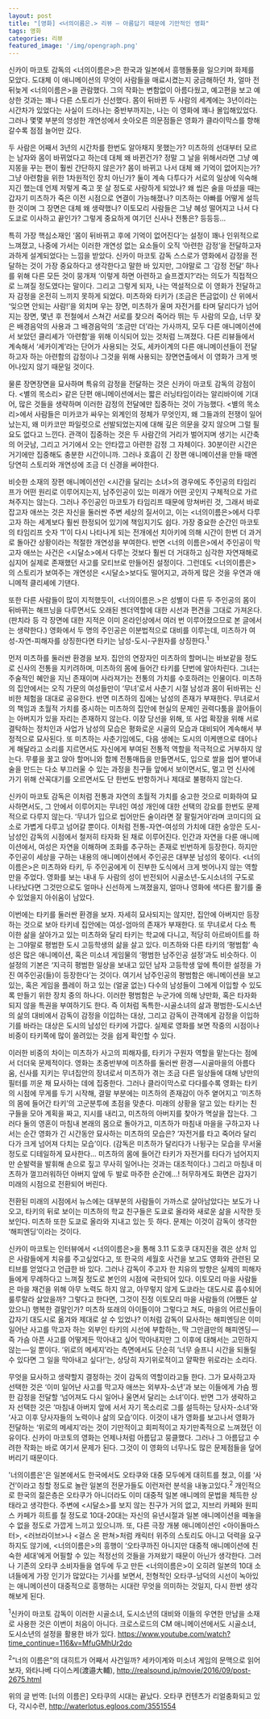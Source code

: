 ```yaml
---
layout: post
title: "[영화] <너의이름은.> 리뷰 — 아름답기 때문에 기만적인 영화"
tags: 영화
categories: 리뷰
featured_image: '/img/opengraph.png'
---
```


신카이 마코토 감독의 <너의이름은>은 한국과 일본에서 흥행돌풍을 일으키며 화제를 모았다. 도대체 이 애니메이션의 무엇이 사람들을 매료시켰는지 궁금해하던 차, 얼마 전 뒤늦게 <너의이름은>을 관람했다. 그의 작화는 변함없이 아름다웠고, 예고편을 보고 예상한 것과는 꽤나 다른 스토리가 신선했다. 몸이 뒤바뀐 두 사람의 세계에는 3년이라는 시간차가 있었다는 사실이 드러나는 중반부까지는, 나는 이 영화에 꽤나 몰입해있었다. 그러나 몇몇 부분의 엉성한 개연성에서 솟아오른 의문점들은 영화가 클라이막스를 향해 갈수록 점점 늘어만 갔다.

두 사람은 어째서 3년의 시간차를 한번도 알아채지 못했는가? 미츠하의 선대부터 모르는 남자와 몸이 바뀌었다고 하는데 대체 왜 바뀐건가? 정말 그 날을 위해서라면 그냥 예지몽을 꾸는 편이 훨씬 간단하지 않은가? 몸이 바뀌고 나서 대체 왜 기억이 없어지는가? 그냥 아련함을 위한 1차원적인 장치 아닌가? 둘이 계속 다투다가 서로의 일상에 익숙해지긴 했는데 언제 저렇게 죽고 못 살 정도로 사랑하게 되었나? 왜 씹은 술을 마셨을 때는 갑자기 미츠하가 죽은 이전 시점으로 연결이 가능해졌나? 미츠하는 아빠를 어떻게 설득한 것이며 그 장면은 대체 왜 생략했나? 이토모리 사람들은 그냥 혜성 떨어지고 나서 다 도쿄로 이사하고 끝인가? 그렇게 중요하게 여기던 신사나 전통은? 등등등…

특히 가장 핵심소재인 ‘몸이 뒤바뀌고 후에 기억이 없어진다’는 설정이 꽤나 인위적으로 느껴졌고, 나중에 가서는 이러한 개연성 없는 요소들이 오직 ‘아련한 감정’을 전달하고자 과하게 설계되었다는 느낌을 받았다. 신카이 마코토 감독 스스로가 영화에서 감정을 전달하는 것이 가장 중요하다고 생각한다고 말한 바 있지만, 그야말로 그 ‘감정 전달’ 하나를 위해 다른 모든 것이 뭉개져 ‘이렇게 하면 아련하고 슬프겠지?’라는 의도가 직접적으로 느껴질 정도였다는 말이다. 그리고 그렇게 되자, 나는 역설적으로 이 영화가 전달하고자 감정을 온전히 느끼지 못하게 되었다. 미츠하와 타키가 (조금은 뜬금없이) 산 위에서 ‘잊으면 안되는 사람!’을 외치며 우는 장면, 미츠하가 울며 자전거를 타며 달리다가 넘어지는 장면, 몇년 후 전철에서 스쳐간 서로를 찾으러 죽어라 뛰는 두 사람의 모습, 너무 잦은 배경음악의 사용과 그 배경음악의 ‘조금만 더’라는 가사까지, 모두 다른 애니메이션에서 보았던 클리셰가 ‘아련함’을 위해 이식되어 있는 것처럼 느껴졌다. 다른 리뷰들에서 계속해서 ‘세카이계’라는 단어가 사용되는 것도, 세카이계의 다른 애니메이션들이 전달하고자 하는 아련함의 감정이나 그것을 위해 사용되는 장면연출에서 이 영화가 크게 벗어나있지 않기 때문일 것이다.

물론 장면장면을 묘사하며 특유의 감정을 전달하는 것은 신카이 마코토 감독의 강점이다. <별의 목소리> 같은 단편 애니메이션에서는 짧은 러닝타임이라는 알리바이에 기대어, 많은 것들을 생략하며 이러한 감정의 전달에만 집중하는 것이 가능했다. <별의 목소리>에서 사람들은 미카코가 싸우는 외계인의 정체가 무엇인지, 왜 그들과의 전쟁이 일어났는지, 왜 미카코만 파일럿으로 선발되었는지에 대해 깊은 의문을 갖지 않으며 그럴 필요도 없다고 느낀다. 관객이 집중하는 것은 두 사람간의 거리가 벌어지며 생기는 시간축의 어긋남, 그리고 거기에서 오는 안타깝고 아련한 감정 그 자체이다. 30분이란 시간은 거기에만 집중해도 충분한 시간이니까. 그러나 호흡이 긴 장편 애니메이션을 만들 때엔 당연히 스토리와 개연성에 조금 더 신경을 써야한다.

비슷한 소재의 장편 애니메이션인 <시간을 달리는 소녀>의 경우에도 주인공의 타임리프가 어떤 원리로 이루어지는지, 남주인공이 있는 미래가 어떤 곳인지 구체적으로 가르쳐주지는 않는다. 그러나 주인공인 마코토가 타임리프 때문에 망쳐버린 것, 그래서 바로잡고자 애쓰는 것은 자신을 둘러싼 주변 세상의 질서이고, 이는 <너의이름은>에서 다루고자 하는 세계보다 훨씬 한정되어 있기에 책임지기도 쉽다. 가장 중요한 순간인 마코토의 타임리프 숫자 ‘1’이 다시 나타나게 되는 전개에선 치아키에 의해 시간이 한번 더 과거로 돌아간 상황이라는 적절한 개연성을 부여한다. 반면 <너의 이름은>에서 주인공이 막고자 애쓰는 사건은 <시달소>에서 다루는 것보다 훨씬 더 거대하고 심각한 자연재해로 심지어 실제로 존재했던 사고를 모티브로 만들어진 설정이다. 그런데도 <너의이름은>의 스토리가 보여주는 개연성은 <시달소>보다도 떨어지고, 과하게 많은 것을 우연과 애니메적 클리셰에 기댄다.

또한 다른 사람들이 많이 지적했듯이, <너의이름은.>은 성별이 다른 두 주인공의 몸이 뒤바뀌는 해프닝을 다루면서도 오래된 젠더역할에 대한 시선과 편견을 그대로 가져온다. (판치라 등 각 장면에 대한 지적은 이미 온라인상에서 여러 번 이루어졌으므로 본 글에서는 생략한다.) 영화에서 두 명의 주인공은 이분법적으로 대비를 이루는데, 미츠하가 여성-자연-피해자를 상징한다면 타키는 남성-도시-구원자를 상징한다.<sup>1</sup>

먼저 미츠하를 둘러싼 환경을 보자. 집안의 연장자인 미츠하의 할머니는 바보같을 정도로 신사의 전통을 지키려하며, 미츠하의 몸에 들어간 타키를 단번에 알아차린다. 그녀는 주술적인 혜안을 지닌 존재이며 사라져가는 전통의 가치를 수호하려는 인물이다. 미츠하의 집안에서는 오직 가문의 여성들만이 ‘무녀’로서 사춘기 시절 남성과 몸이 뒤바뀌는 신비한 체험을 대대로 공유한다. 반면 미츠하의 집에는 남성의 존재가 부재한다. 무녀로서의 책임과 초월적 가치를 중시하는 미츠하의 집안에 현실의 문제인 권력다툼을 끌어들이는 아버지가 있을 자리는 존재하지 않는다. 이장 당선을 위해, 또 사업 확장을 위해 서로 결탁하는 정치인과 사업가 남성의 모습은 평화로운 시골의 모습과 대비되어 계속해서 부정적으로 묘사된다. 또 미츠하는 사춘기임에도, 다음 생에는 도시의 이케맨으로 태어나게 해달라고 소리를 지르면서도 자신에게 부여된 전통적 역할을 적극적으로 거부하지 않는다. 무릎을 꿇고 앉아 할머니와 함께 전통매듭을 만들면서도, 입으로 쌀을 씹어 뱉어내 술을 만드는 다소 부끄러울 수 있는 과정을 친구들 앞에서 보이면서도, 멀고 먼 신사에 가기 위해 산꼭대기를 오르면서도 단 한번도 반항하거나 제대로 불평하지 않는다.


신카이 마코토 감독은 이처럼 전통과 자연의 초월적 가치를 숭고한 것으로 미화하여 묘사하면서도, 그 안에서 이루어지는 무녀인 여성 개인에 대한 선택의 강요를 한번도 문제적으로 다루지 않는다. ‘무녀가 입으로 씹어만든 술이라면 잘 팔릴거야’라며 코미디의 요소로 가볍게 다루고 넘어갈 뿐이다. 이처럼 전통-자연-여성의 가치에 대한 숭앙은 도시-남성인 감독의 시점에서 철저히 타자화 된 채로 이루어진다. 인간과 자연을 다룬 애니메이션에서, 여성은 자연을 이해하며 조화를 추구하는 존재로 빈번하게 등장한다. 하지만 주인공이 세상을 구하는 내용의 애니메이션에서 주인공은 대부분 남성의 몫이다. <너의이름은>은 미츠하와 타키, 두 주인공에게 이 진부한 도식에서 크게 벗어나지 않는 역할만을 주었다. 영화를 보는 내내 두 사람의 성이 반전되어 시골소년-도시소녀의 구도로 나타났다면 그것만으로도 얼마나 신선하게 느껴졌을지, 얼마나 영화에 색다른 활기를 줄 수 있었을지 아쉬움이 남았다.

이번에는 타키를 둘러싼 환경을 보자. 자세히 묘사되지는 않지만, 집안에 아버지만 등장하는 것으로 보아 타키네 집안에는 여성-엄마의 존재가 부재한다. 또 무녀로서 다소 특이한 삶을 살아가고 있는 미츠하와 달리 타키는 학교에 다니고, 적당히 아르바이트를 하는 그야말로 평범한 도시 고등학생의 삶을 살고 있다. 미츠하와 다른 타키의 ‘평범함’ 속성은 많은 애니메이션, 혹은 미소녀 게임물의 ‘평범한 남주인공 설정’과도 비슷하다. 이 설정의 기본은 ‘지극히 평범한 일상을 보내고 있던 남자 고등학생 앞에 특이한 설정을 가진 여주인공(들)이 등장한다’는 것이다. 여기서 남주인공의 평범함은 애니메이션을 보고 있는, 혹은 게임을 플레이 하고 있는 (얼굴 없는) 다수의 남성들이 그에게 이입할 수 있도록 만들기 위한 장치 중의 하나다. 이러한 평범함은 누군가에 의해 낭만화, 혹은 타자화되지 않을 특권을 부여하기도 한다. 즉 이처럼 독특한-시골소녀의 삶과 평범한-도시소년의 삶의 대비에서 감독이 감정을 이입하는 대상, 그리고 감독이 관객에게 감정을 이입하기를 바라는 대상은 도시의 남성인 타키에 가깝다. 실제로 영화를 보면 작중의 시점이나 비중이 타키쪽에 많이 쏠려있는 것을 쉽게 확인할 수 있다.

이러한 비중의 차이는 미츠하가 사고의 피해자를, 타키가 구원자 역할을 맡는다는 점에서 더더욱 문제적이다. 영화는 초중반부에 미츠하를 둘러싼 환경 — 시골마을의 아름다움, 신사를 지키는 무녀집안의 장녀로서 미츠하가 겪는 조금 다른 일상들에 대해 낭만의 필터를 끼운 채 묘사하는 데에 집중한다. 그러나 클라이막스로 다다를수록 영화는 타키의 시점에 무게를 두기 시작해, 결말 부분에는 미츠하의 존재감이 아주 옅어지고 ‘미츠하의 몸에 들어간 타키’의 고군분투에 초점을 맞춘다. 미래의 상황을 알고 있는 타키는 친구들을 모아 계획을 짜고, 지시를 내리고, 미츠하의 아버지를 찾아가 멱살을 잡는다. 그러다 둘의 영혼이 마침내 본래의 몸으로 돌아가고, 미츠하가 마침내 마을을 구하고자 나서는 순간 영화가 긴 시간동안 묘사하는 미츠하의 모습은? ‘자전거를 타고 죽어라 달리다가 크게 넘어져 다치는 모습’이다. (감독은 미츠하가 달리다가 나뒹구는 모습을 무서울정도로 디테일하게 묘사한다… 미츠하의 몸에 들어간 타키가 자전거를 타다가 넘어지지만 순발력을 발휘해 손으로 짚고 무사히 일어나는 것과는 대조적이다.) 그리고 마침내 미츠하가 껄끄러워하던 아버지 앞에 두 발로 마주한 순간에…! 허무하게도 화면은 갑자기 미래의 시점으로 전환되어 버린다.

전환된 미래의 시점에서 뉴스에는 대부분의 사람들이 가까스로 살아남았다는 보도가 나오고, 타키의 뒤로 보이는 미츠하의 학교 친구들은 도쿄로 올라와 새로운 삶을 시작한 듯 보인다. 미츠하 또한 도쿄로 올라와 지내고 있는 듯 하다. 문제는 이것이 감독이 생각한 ‘해피엔딩’이라는 것이다.

신카이 마코토는 인터뷰에서 <너의이름은>을 통해 3.11 도호쿠 대지진을 겪은 상처 입은 사람들에게 치유를 주고싶었다고, 또 한국의 세월호 사건을 보고도 영화와 관련된 모티브를 얻었다고 언급한 바 있다. 그러나 감독이 주고자 한 치유의 방향은 실제의 피해자들에게 무례하다고 느껴질 정도로 본인의 시점에 국한되어 있다. 이토모리 마을 사람들은 마을 재건을 위해 아무 노력도 하지 않고, 아무렇지 않게 도쿄라는 대도시로 흡수되어 룰루랄라 살았을까? 그렇다고 한다면, 그것이 진정 이토모리 마을 사람들의 (어쨌든 살았으니) 행복한 결말인가? 미츠하 또래의 아이들이야 그렇다고 쳐도, 마을의 어르신들이 갑자기 대도시로 옮겨와 제대로 살 수 있었나? 이처럼 감독이 묘사하는 해피엔딩은 이미 일어난 사고를 막고자 하는 외부인 타키의 시선에 부합하는, 딱 그만큼만의 해피엔딩 — 즉 가슴 아픈 사고를 어떻게든 막아내고 싶어 막아내지만 그 이후에 대해서는 고민하지 않는 — 일 뿐이다. ‘위로의 메세지’라는 측면에서도 단순히 ‘너무 슬프니 시간을 되돌릴 수 있다면 그 일을 막아내고 싶다!’는, 상당히 자기위로적이고 얄팍한 위로라는 소리다.

무엇을 묘사하고 생략할지 결정하는 것이 감독의 역할이라고들 한다. 그가 묘사하고자 선택한 것은 ‘이미 일어난 사고를 막고자 애쓰는 외부자-소년’과 보는 이들에게 가슴 찡한 감정을 전달할 ‘넘어져도 다시 일어나 울면서 달리는 소녀’이다. 반면 그가 생략하고자 선택한 것은 ‘마침내 아버지 앞에 서서 자기 목소리로 그를 설득하는 당사자-소녀’와 ‘사고 이후 당사자들의 노력이나 삶의 모습’이다. 이것이 내가 영화를 보고나서 영화가 전달하는 ‘위로의 메세지’라는 것이 기만적이고 회피적이고 자기만족적으로 느껴졌던 이유이다. 신카이 마코토의 영화는 언제나처럼 아름답고 뭉클했다. 그러나 그 아름답고 수려한 작화는 바로 여기서 문제가 된다. 그것이 이 영화의 너무나도 많은 문제점들을 덮어버리기 때문이다.

'너의이름은'은 일본에서도 한국에서도 오타쿠와 대중 모두에게 대히트를 쳤고, 이를 ‘사건’이라고 칭할 정도로 놀란 일본의 전문가들도 이런저런 분석을 내놓고있다.<sup>2</sup> 개인적으로 한국의 젊은층은 오타쿠가 아니더라도 이미 대중적 일본 애니메의 문법을 체득한 상태라고 생각한다. 주변에 <시달소>를 보지 않는 친구가 거의 없고, 지브리 카페와 원피스 카페가 히트를 칠 정도로 10대-20대는 자신의 유년시절과 일본 애니메이션을 떼놓을 수 없을 정도로 가깝게 느끼고 있으니까. 또, 다른 극장 개봉 애니메이션인 <아이돌마스터>, <러브라이브>나 <걸스 온 판쳐>처럼 캐릭터 위주의 스토리도 아니고 덕력을 요구하지도 않기에, <너의이름은>의 흥행이 ‘오타쿠까진 아니지만 대중적 애니메이션에 친숙한 세대’에게 어필할 수 있는 적정선의 것들을 가져왔기 때문이 아닌가 생각한다. 그러나 기존의 오타쿠 소비자들을 염두에 두고 만든 <너의이름은>이 오히려 일본의 10대 소녀들에게 가장 인기가 많았다는 기사를 보면서, 전형적인 오타쿠-남덕의 시선이 녹아있는 애니메이션이 대중적으로 흥행하는 시대란 무엇을 의미하는 것일지, 다시 한번 생각해보게 된다.

<sup>1</sup>신카이 마코토 감독이 이러한 시골소녀, 도시소년의 대비와 이들의 우연한 만남을 소재로 사용한 것은 이번이 처음이 아니다. 크로스로드의 CM 애니메이션에서도 시골소녀, 도시소년의 설정을 활용한 바가 있다. https://www.youtube.com/watch?time_continue=116&v=MfuGMhUr2do

<sup>2</sup>“너의 이름은”의 대히트가 어째서 사건일까? 세카이계와 미소녀 게임의 문맥으로 읽어보자, 와타나베 다이스케(渡邉大輔), http://realsound.jp/movie/2016/09/post-2675.html

위의 글 번역: [너의 이름은] 오타쿠의 시대는 끝났다. 오타쿠 컨텐츠가 리얼충화되고 있다, 각시수련, http://waterlotus.egloos.com/3551554